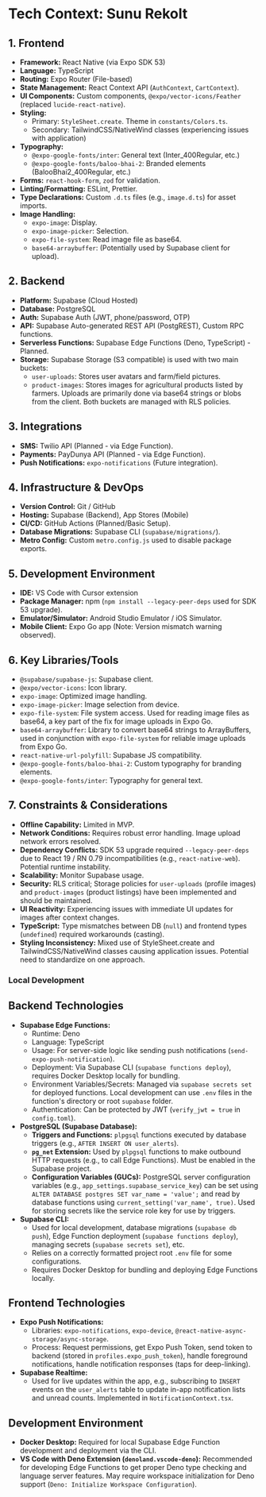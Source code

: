 # Tech Context: Sunu Rekolt

## 1. Frontend

*   **Framework:** React Native (via Expo SDK 53)
*   **Language:** TypeScript
*   **Routing:** Expo Router (File-based)
*   **State Management:** React Context API (`AuthContext`, `CartContext`).
*   **UI Components:** Custom components, `@expo/vector-icons/Feather` (replaced `lucide-react-native`).
*   **Styling:** 
    *   Primary: `StyleSheet.create`. Theme in `constants/Colors.ts`.
    *   Secondary: TailwindCSS/NativeWind classes (experiencing issues with application)
*   **Typography:**
    *   `@expo-google-fonts/inter`: General text (Inter_400Regular, etc.)
    *   `@expo-google-fonts/baloo-bhai-2`: Branded elements (BalooBhai2_400Regular, etc.)
*   **Forms:** `react-hook-form`, `zod` for validation.
*   **Linting/Formatting:** ESLint, Prettier.
*   **Type Declarations:** Custom `.d.ts` files (e.g., `image.d.ts`) for asset imports.
*   **Image Handling:**
    *   `expo-image`: Display.
    *   `expo-image-picker`: Selection.
    *   `expo-file-system`: Read image file as base64.
    *   `base64-arraybuffer`: (Potentially used by Supabase client for upload).

## 2. Backend

*   **Platform:** Supabase (Cloud Hosted)
*   **Database:** PostgreSQL
*   **Auth:** Supabase Auth (JWT, phone/password, OTP)
*   **API:** Supabase Auto-generated REST API (PostgREST), Custom RPC functions.
*   **Serverless Functions:** Supabase Edge Functions (Deno, TypeScript) - Planned.
*   **Storage:** Supabase Storage (S3 compatible) is used with two main buckets:
    *   `user-uploads`: Stores user avatars and farm/field pictures.
    *   `product-images`: Stores images for agricultural products listed by farmers.
    Uploads are primarily done via base64 strings or blobs from the client. Both buckets are managed with RLS policies.

## 3. Integrations

*   **SMS:** Twilio API (Planned - via Edge Function).
*   **Payments:** PayDunya API (Planned - via Edge Function).
*   **Push Notifications:** `expo-notifications` (Future integration).

## 4. Infrastructure & DevOps

*   **Version Control:** Git / GitHub
*   **Hosting:** Supabase (Backend), App Stores (Mobile)
*   **CI/CD:** GitHub Actions (Planned/Basic Setup).
*   **Database Migrations:** Supabase CLI (`supabase/migrations/`).
*   **Metro Config:** Custom `metro.config.js` used to disable package exports.

## 5. Development Environment

*   **IDE:** VS Code with Cursor extension
*   **Package Manager:** npm (`npm install --legacy-peer-deps` used for SDK 53 upgrade).
*   **Emulator/Simulator:** Android Studio Emulator / iOS Simulator.
*   **Mobile Client:** Expo Go app (Note: Version mismatch warning observed).

## 6. Key Libraries/Tools

*   `@supabase/supabase-js`: Supabase client.
*   `@expo/vector-icons`: Icon library.
*   `expo-image`: Optimized image handling.
*   `expo-image-picker`: Image selection from device.
*   `expo-file-system`: File system access. Used for reading image files as base64, a key part of the fix for image uploads in Expo Go.
*   `base64-arraybuffer`: Library to convert base64 strings to ArrayBuffers, used in conjunction with `expo-file-system` for reliable image uploads from Expo Go.
*   `react-native-url-polyfill`: Supabase JS compatibility.
*   `@expo-google-fonts/baloo-bhai-2`: Custom typography for branding elements.
*   `@expo-google-fonts/inter`: Typography for general text.

## 7. Constraints & Considerations

*   **Offline Capability:** Limited in MVP.
*   **Network Conditions:** Requires robust error handling. Image upload network errors resolved.
*   **Dependency Conflicts:** SDK 53 upgrade required `--legacy-peer-deps` due to React 19 / RN 0.79 incompatibilities (e.g., `react-native-web`). Potential runtime instability.
*   **Scalability:** Monitor Supabase usage.
*   **Security:** RLS critical; Storage policies for `user-uploads` (profile images) and `product-images` (product listings) have been implemented and should be maintained.
*   **UI Reactivity:** Experiencing issues with immediate UI updates for images after context changes.
*   **TypeScript:** Type mismatches between DB (`null`) and frontend types (`undefined`) required workarounds (casting).
*   **Styling Inconsistency:** Mixed use of StyleSheet.create and TailwindCSS/NativeWind classes causing application issues. Potential need to standardize on one approach.

### Local Development 

## Backend Technologies

*   **Supabase Edge Functions:**
    *   Runtime: Deno
    *   Language: TypeScript
    *   Usage: For server-side logic like sending push notifications (`send-expo-push-notification`).
    *   Deployment: Via Supabase CLI (`supabase functions deploy`), requires Docker Desktop locally for bundling.
    *   Environment Variables/Secrets: Managed via `supabase secrets set` for deployed functions. Local development can use `.env` files in the function's directory or root `supabase` folder.
    *   Authentication: Can be protected by JWT (`verify_jwt = true` in `config.toml`).
*   **PostgreSQL (Supabase Database):**
    *   **Triggers and Functions:** `plpgsql` functions executed by database triggers (e.g., `AFTER INSERT ON user_alerts`).
    *   **`pg_net` Extension:** Used by `plpgsql` functions to make outbound HTTP requests (e.g., to call Edge Functions). Must be enabled in the Supabase project.
    *   **Configuration Variables (GUCs):** PostgreSQL server configuration variables (e.g., `app_settings.supabase_service_key`) can be set using `ALTER DATABASE postgres SET var_name = 'value';` and read by database functions using `current_setting('var_name', true)`. Used for storing secrets like the service role key for use by triggers.
*   **Supabase CLI:**
    *   Used for local development, database migrations (`supabase db push`), Edge Function deployment (`supabase functions deploy`), managing secrets (`supabase secrets set`), etc.
    *   Relies on a correctly formatted project root `.env` file for some configurations.
    *   Requires Docker Desktop for bundling and deploying Edge Functions locally.

## Frontend Technologies

*   **Expo Push Notifications:**
    *   Libraries: `expo-notifications`, `expo-device`, `@react-native-async-storage/async-storage`.
    *   Process: Request permissions, get Expo Push Token, send token to backend (stored in `profiles.expo_push_token`), handle foreground notifications, handle notification responses (taps for deep-linking).
*   **Supabase Realtime:**
    *   Used for live updates within the app, e.g., subscribing to `INSERT` events on the `user_alerts` table to update in-app notification lists and unread counts. Implemented in `NotificationContext.tsx`.

## Development Environment
*   **Docker Desktop:** Required for local Supabase Edge Function development and deployment via the CLI.
*   **VS Code with Deno Extension (`denoland.vscode-deno`):** Recommended for developing Edge Functions to get proper Deno type checking and language server features. May require workspace initialization for Deno support (`Deno: Initialize Workspace Configuration`). 